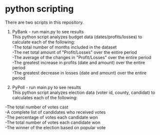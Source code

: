 # python scripting

There are two scripts in this repository.  

1.  PyBank - run main.py to see results  
This python script analyzes budget data (dates/profits/losses) to calculate each of the following:  
  -The total number of months included in the dataset  
  -The net total amount of "Profit/Losses" over the entire period  
  -The average of the changes in "Profit/Losses" over the entire period  
  -The greatest increase in profits (date and amount) over the entire period  
  -The greatest decrease in losses (date and amount) over the entire period  
 
2.  PyPoll - run main.py to see results  
This python script analyzes election data (voter id, county, candidat) to calculates each of the following:  

  -The total number of votes cast  
  -A complete list of candidates who received votes  
  -The percentage of votes each candidate won  
  -The total number of votes each candidate won  
  -The winner of the election based on popular vote  

